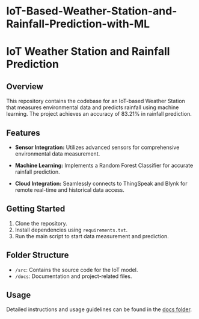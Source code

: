 # IoT-Based-Weather-Station-and-Rainfall-Prediction-with-ML
# IoT Weather Station and Rainfall Prediction

## Overview

This repository contains the codebase for an IoT-based Weather Station that measures environmental data and predicts rainfall using machine learning. The project achieves an accuracy of 83.21% in rainfall prediction.

## Features

- **Sensor Integration:** Utilizes advanced sensors for comprehensive environmental data measurement.
  
- **Machine Learning:** Implements a Random Forest Classifier for accurate rainfall prediction.

- **Cloud Integration:** Seamlessly connects to ThingSpeak and Blynk for remote real-time and historical data access.

## Getting Started

1. Clone the repository.
2. Install dependencies using `requirements.txt`.
3. Run the main script to start data measurement and prediction.

## Folder Structure

- `/src`: Contains the source code for the IoT model.
- `/docs`: Documentation and project-related files.

## Usage

Detailed instructions and usage guidelines can be found in the [docs folder](./docs).
